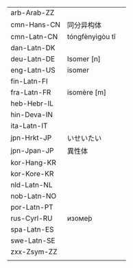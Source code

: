 | | | |
|-|-|-|
| arb-Arab-ZZ |  |  |
| cmn-Hans-CN | 同分异构体 |  |
| cmn-Latn-CN | tóngfènyìgòu tǐ |  |
| dan-Latn-DK |  |  |
| deu-Latn-DE | Isomer [n] |  |
| eng-Latn-US | isomer |  |
| fin-Latn-FI |  |  |
| fra-Latn-FR | isomère [m] |  |
| heb-Hebr-IL |  |  |
| hin-Deva-IN |  |  |
| ita-Latn-IT |  |  |
| jpn-Hrkt-JP | いせいたい |  |
| jpn-Jpan-JP | 異性体 |  |
| kor-Hang-KR |  |  |
| kor-Kore-KR |  |  |
| nld-Latn-NL |  |  |
| nob-Latn-NO |  |  |
| por-Latn-PT |  |  |
| rus-Cyrl-RU | изоме́р |  |
| spa-Latn-ES |  |  |
| swe-Latn-SE |  |  |
| zxx-Zsym-ZZ |  |  |
|  |  |  |
